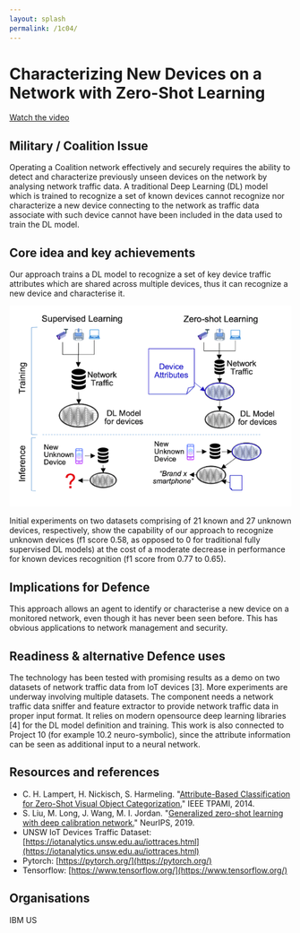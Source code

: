 ```yaml
---
layout: splash
permalink: /1c04/
---
```


# Characterizing New Devices on a Network with Zero-Shot Learning
[Watch the video](https://ibm.box.com/v/Showcase-1c04-video)

## Military / Coalition Issue
Operating a Coalition network effectively and securely requires the ability to detect and characterize previously
unseen devices on the network by analysing network traffic data. A traditional Deep Learning (DL) model which is
trained to recognize a set of known devices cannot recognize nor characterize a new device connecting to the network
as traffic data associate with such device cannot have been included in the data used to train the DL model.

## Core idea and key achievements
Our approach trains a DL model to recognize a set of key device traffic attributes which are shared across multiple
devices, thus it can recognize a new device and characterise it.

![image info](/dais/achievements/images/1c04-fig1.png)

Initial experiments on two datasets comprising of 21 known and 27 unknown devices, respectively, show the capability
of our approach to recognize unknown devices (f1 score 0.58, as opposed to 0 for traditional fully supervised DL
models) at the cost of a moderate decrease in performance for known devices recognition (f1 score from 0.77 to 0.65).

## Implications for Defence
This approach allows an agent to identify or characterise a new device on a monitored network, even though it has never
been seen before. This has obvious applications to network management and security.

## Readiness & alternative Defence uses
The technology has been tested with promising results as a demo on two datasets of network traffic data from IoT
devices [3]. More experiments are underway involving multiple datasets. The component needs a network traffic data
sniffer and feature extractor to provide network traffic data in proper input format. It relies on modern opensource
deep learning libraries [4] for the DL model definition and training. This work is also connected to Project 10 (for
example 10.2 neuro-symbolic), since the attribute information can be seen as additional input to a neural network.

## Resources and references
* C. H. Lampert, H. Nickisch, S. Harmeling.
  "[Attribute-Based Classification for Zero-Shot Visual Object Categorization.](https://ieeexplore.ieee.org/abstract/document/6571196)"
  IEEE TPAMI, 2014.
* S. Liu, M. Long, J. Wang, M. I. Jordan.
  "[Generalized zero-shot learning with deep calibration network.](https://proceedings.neurips.cc/paper/2018/hash/1587965fb4d4b5afe8428a4a024feb0d-Abstract.html)"
  NeurIPS, 2019.
* UNSW IoT Devices Traffic Dataset:
  [https://iotanalytics.unsw.edu.au/iottraces.html](https://iotanalytics.unsw.edu.au/iottraces.html)
* Pytorch:
  [https://pytorch.org/](https://pytorch.org/)
* Tensorflow:
  [https://www.tensorflow.org/](https://www.tensorflow.org/)


## Organisations
IBM US
